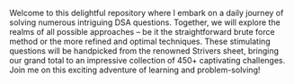 Welcome to this delightful repository where I embark on a daily journey of solving numerous intriguing DSA questions. Together, we will explore the realms of all possible approaches – be it the straightforward brute force method or the more refined and optimal techniques. These stimulating questions will be handpicked from the renowned Strivers sheet, bringing our grand total to an impressive collection of 450+ captivating challenges. Join me on this exciting adventure of learning and problem-solving!